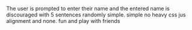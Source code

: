 The user is prompted to enter their name and the entered name is discouraged with 5 sentences randomly simple.
simple no heavy css jus alignment and none.
fun and play with friends
